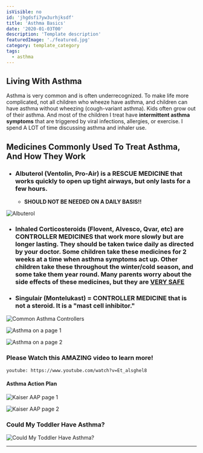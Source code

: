 ```yaml
---
isVisible: no
id: 'jhgdsfi7yw3urhjksdf'
title: 'Asthma Basics'
date: '2020-01-03T00'
description: 'Template description'
featuredImage: './featured.jpg'
category: template_category
tags:
  - asthma
---
```


## Living With Asthma

Asthma is very common and is often underrecognized. To make life more complicated, not all children who wheeze have asthma, and children can have asthma without wheezing (cough-variant asthma). Kids often grow out of their asthma. And most of the children I treat have **intermittent asthma symptoms** that are triggered by viral infections, allergies, or exercise. I spend A LOT of time discussing asthma and inhaler use.

## Medicines Commonly Used To Treat Asthma, And How They Work

- ### Albuterol (Ventolin, Pro-Air) is a **RESCUE MEDICINE** that works quickly to open up tight airways, but only lasts for a few hours.
  - **SHOULD NOT BE NEEDED ON A DAILY BASIS!!**

![Albuterol](./7665-300.jpg)

- ### Inhaled Corticosteroids (Flovent, Alvesco, Qvar, etc) are **CONTROLLER MEDICINES** that work more slowly but are longer lasting. They should be taken twice daily as directed by your doctor. Some children take these medicines for 2 weeks at a time when asthma symptoms act up. Other children take these throughout the winter/cold season, and some take them year round. Many parents worry about the side effects of these medicines, but they are **[VERY SAFE](https://www.chop.edu/health-resources/safety-steroids-asthma)**

- ### Singulair (Montelukast) = **CONTROLLER MEDICINE** that is not a steroid. It is a "mast cell inhibitor."

![Common Asthma Controllers](./asthma_medications3.jpg)

![Asthma on a page 1](./asthma-on-a-page/asthma-on-a-page-1.jpg)

![Asthma on a page 2](./asthma-on-a-page/asthma-on-a-page-2.jpg)

### Please Watch this AMAZING video to learn more!

`youtube: https://www.youtube.com/watch?v=Et_alsghel8`

#### Asthma Action Plan

![Kaiser AAP page 1](./kaiserAAP/kaiserAAP-1.jpg)

![Kaiser AAP page 2](./kaiserAAP/kaiserAAP-2.jpg)

### Could My Toddler Have Asthma?

![Could My Toddler Have Asthma?](./Clues-Your-Toddler-May-Have-Asthma-Infographic.jpg)

---

